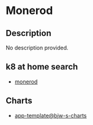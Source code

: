 # Monerod

## Description

No description provided.

## k8 at home search

- [monerod](https://nanne.dev/k8s-at-home-search/#/monerod)

## Charts

- [app-template@bjw-s-charts](https://bjw-s.github.io/helm-charts/)
